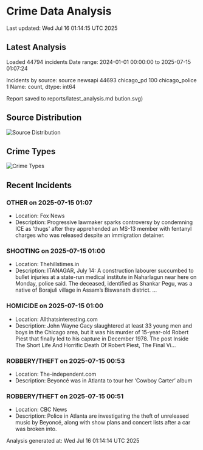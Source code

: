 # Crime Data Analysis
Last updated: Wed Jul 16 01:14:15 UTC 2025

## Latest Analysis

Loaded 44794 incidents
Date range: 2024-01-01 00:00:00 to 2025-07-15 01:07:24

Incidents by source:
source
newsapi           44693
chicago_pd          100
chicago_police        1
Name: count, dtype: int64

Report saved to reports/latest_analysis.md
bution.svg)

## Source Distribution
![Source Distribution](images/source_distribution.svg)

## Crime Types
![Crime Types](images/crime_types.svg)

## Recent Incidents

### OTHER on 2025-07-15 01:07
- Location: Fox News
- Description: Progressive lawmaker sparks controversy by condemning ICE as 'thugs' after they apprehended an MS-13 member with fentanyl charges who was released despite an immigration detainer.


### SHOOTING on 2025-07-15 01:00
- Location: Thehillstimes.in
- Description: ITANAGAR, July 14: A construction labourer succumbed to bullet injuries at a state-run medical institute in Naharlagun near here on Monday, police said. The deceased, identified as Shankar Pegu, was a native of Borajuli village in Assam’s Biswanath district. …


### HOMICIDE on 2025-07-15 01:00
- Location: Allthatsinteresting.com
- Description: John Wayne Gacy slaughtered at least 33 young men and boys in the Chicago area, but it was his murder of 15-year-old Robert Piest that finally led to his capture in December 1978.
The post Inside The Short Life And Horrific Death Of Robert Piest, The Final Vi…


### ROBBERY/THEFT on 2025-07-15 00:53
- Location: The-independent.com
- Description: Beyoncé was in Atlanta to tour her ‘Cowboy Carter’ album


### ROBBERY/THEFT on 2025-07-15 00:51
- Location: CBC News
- Description: Police in Atlanta are investigating the theft of unreleased music by Beyoncé, along with show plans and concert lists after a car was broken into.

Analysis generated at: Wed Jul 16 01:14:14 UTC 2025
